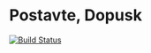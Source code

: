 # Postavte, Dopusk
[![Build Status](https://travis-ci.org/deniskaaa001/Quadratic-equation.svg?branch=master)](https://travis-ci.org/deniskaaa001/Quadratic-equation)
